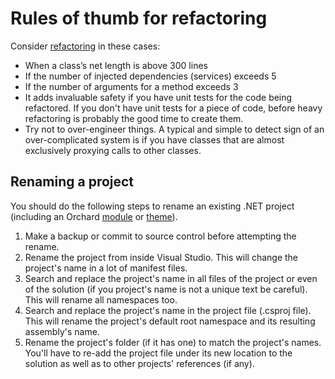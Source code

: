 # Rules of thumb for refactoring



Consider [refactoring](http://en.wikipedia.org/wiki/Refactoring) in these cases:

- When a class’s net length is above 300 lines
- If the number of injected dependencies (services) exceeds 5
- If the number of arguments for a method exceeds 3
- It adds invaluable safety if you have unit tests for the code being refactored. If you don't have unit tests for a piece of code, before heavy refactoring is probably the good time to create them.
- Try not to over-engineer things. A typical and simple to detect sign of an over-complicated system is if you have classes that are almost exclusively proxying calls to other classes.


## Renaming a project

You should do the following steps to rename an existing .NET project (including an Orchard [module](../Wiki/Module) or [theme](../Wiki/Theme)).

1. Make a backup or commit to source control before attempting the rename.
2. Rename the project from inside Visual Studio. This will change the project's name in a lot of manifest files.
3. Search and replace the project's name in all files of the project or even of the solution (if you project's name is not a unique text be careful). This will rename all namespaces too.
4. Search and replace the project's name in the project file (.csproj file). This will rename the project's default root namespace and its resulting assembly's name.
5. Rename the project's folder (if it has one) to match the project's names. You'll have to re-add the project file under its new location to the solution as well as to other projects' references (if any).